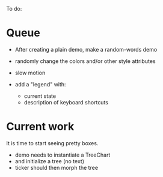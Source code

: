 To do:

# Queue

* After creating a plain demo, make a random-words demo


* randomly change the colors and/or other style attributes
* slow motion
* add a "legend" with:
    * current state
    * description of keyboard shortcuts



Current work
============

It is time to start seeing pretty boxes.

* demo needs to instantiate a TreeChart
* and initialize a tree (no text)
* ticker should then morph the tree

